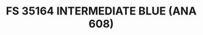 ---
layout: product
title: "FS 35164 INTERMEDIATE BLUE (ANA 608)"
price: "300" 
desc: "Akrilna boja 17mL"
img_path: "/assets/img/A.MIG-0228.jpg"
brand: "AMMO"
available: true
special_offer: false
new: false
soon: false
cat: "020000"
subcat: "020100"
subsubcat: "020101"
sifra: "A.MIG-0228"
popular: true
---